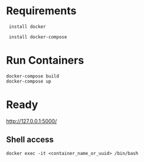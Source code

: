 # Requirements

``` install docker```

``` install docker-compose```

# Run Containers  

```
docker-compose build
docker-compose up
```

# Ready
http://127.0.0.1:5000/ 

## Shell access 

```docker exec -it <container_name_or_uuid> /bin/bash```

